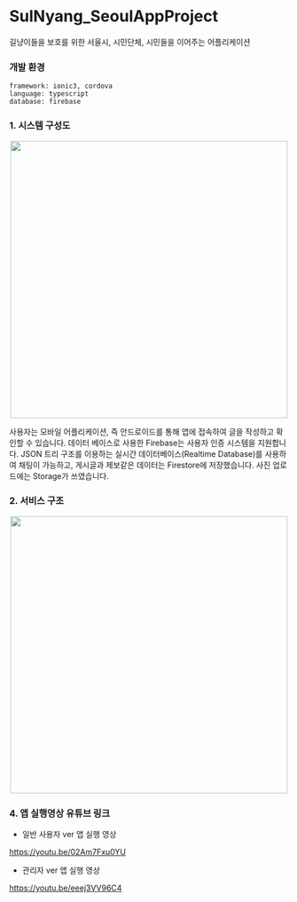 # SulNyang_SeoulAppProject
길냥이들을 보호를 위한 서울시, 시민단체, 시민들을 이어주는 어플리케이션

### 개발 환경
```
framework: ionic3, cordova
language: typescript
database: firebase
```
### 1. 시스템 구성도
<p align="center"><img src="https://user-images.githubusercontent.com/43545606/93047604-d7d86880-f697-11ea-8e36-695d67b1e9e5.png" width="500"></p>

사용자는 모바일 어플리케이션, 즉 안드로이드를 통해 앱에 접속하여 글을 작성하고 확인할 수 있습니다. 
데이터 베이스로 사용한 Firebase는 사용자 인증 시스템을 지원합니다. 
JSON 트리 구조를 이용하는 실시간 데이터베이스(Realtime Database)를 사용하여 채팅이 가능하고, 
게시글과 제보같은 데이터는 Firestore에 저장했습니다. 사진 업로드에는 Storage가 쓰였습니다.

### 2. 서비스 구조

<p align="center"><img src="https://user-images.githubusercontent.com/43545606/93047619-dd35b300-f697-11ea-8821-1c009fc7848b.png" width="500"></p>

### 4. 앱 실행영상 유튜브 링크

- 일반 사용자 ver 앱 실행 영상

https://youtu.be/02Am7Fxu0YU

- 관리자 ver 앱 실행 영상

https://youtu.be/eeej3VV96C4
